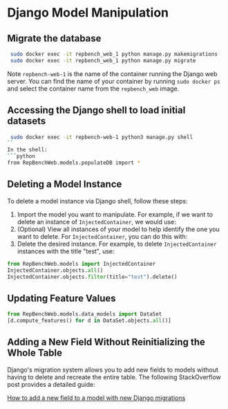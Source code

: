# Django Model Manipulation

## Migrate the database 
```bash
 sudo docker exec -it repbench_web_1 python manage.py makemigrations
 sudo docker exec -it repbench_web_1 python manage.py migrate
```
Note `repbench-web-1` is the name of the container running the Django web server. You can find the name of your container by running `sudo docker ps` and select the container name from the `repbench_web` image.

## Accessing the Django shell to load initial datasets
```bash
 sudo docker exec -it repbench-web-1 python3 manage.py shell
``
In the shell:
```python
from RepBenchWeb.models.populateDB import *
```

## Deleting a Model Instance

To delete a model instance via Django shell, follow these steps:

1. Import the model you want to manipulate. For example, if we want to delete an instance of `InjectedContainer`, we would use:
2. (Optional) View all instances of your model to help identify the one you want to delete. For `InjectedContainer`, you can do this with:
3. Delete the desired instance. For example, to delete `InjectedContainer` instances with the title "test", use:
```python
from RepBenchWeb.models import InjectedContainer
InjectedContainer.objects.all()
InjectedContainer.objects.filter(title="test").delete()

```

## Updating Feature Values

```python
from RepBenchWeb.models.data_models import DataSet
[d.compute_features() for d in DataSet.objects.all()]
```




## Adding a New Field Without Reinitializing the Whole Table

Django's migration system allows you to add new fields to models without having to delete and recreate the entire table. The following StackOverflow post provides a detailed guide: 

[How to add a new field to a model with new Django migrations](https://stackoverflow.com/questions/24311993/how-to-add-a-new-field-to-a-model-with-new-django-migrations)
